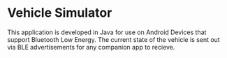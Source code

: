 # Vehicle Simulator

This application is developed in Java for use on Android Devices that support Bluetooth Low Energy. The current state of the vehicle is sent out via BLE advertisements for any companion app to recieve.
